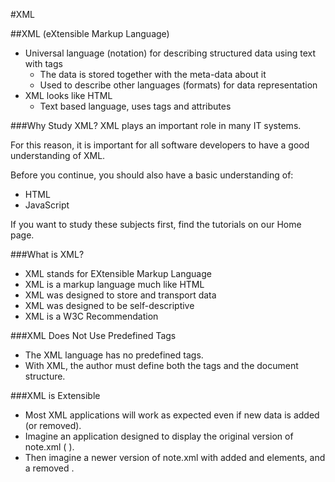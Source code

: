 #XML

##XML (eXtensible Markup Language)
* Universal language (notation) for describing structured data using text with tags
  * The data is stored together with the meta-data about it
  * Used to describe other languages (formats) for data representation
* XML looks like HTML
  * Text based language, uses tags and attributes
  
###Why Study XML?
XML plays an important role in many IT systems.

For this reason, it is important for all software developers to have a good understanding of XML.

Before you continue, you should also have a basic understanding of:

 * HTML
 * JavaScript

If you want to study these subjects first, find the tutorials on our Home page.

###What is XML?
 * XML stands for EXtensible Markup Language
 * XML is a markup language much like HTML
 * XML was designed to store and transport data
 * XML was designed to be self-descriptive
 * XML is a W3C Recommendation

###XML Does Not Use Predefined Tags
 * The XML language has no predefined tags.
 * With XML, the author must define both the tags and the document structure.

###XML is Extensible
 * Most XML applications will work as expected even if new data is added (or removed).
 * Imagine an application designed to display the original version of note.xml (<to> <from> <heading> <data>).
 * Then imagine a newer version of note.xml with added <date> and <hour> elements, and a removed <heading>.
